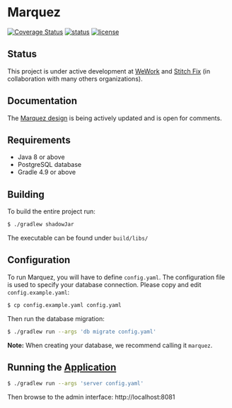 # Marquez

[![Coverage Status](https://coveralls.io/repos/github/MarquezProject/marquez/badge.svg?branch=master)](https://coveralls.io/github/MarquezProject/marquez?branch=master) [![status](https://img.shields.io/badge/status-WIP-yellow.svg)](#status) [![license](https://img.shields.io/badge/license-Apache_2.0-blue.svg)](https://raw.githubusercontent.com/MarquezProject/marquez/master/LICENSE)

## Status

This project is under active development at [WeWork](https://www.wework.com/) and [Stitch Fix](https://www.stitchfix.com) (in collaboration with many others organizations).

## Documentation

The [Marquez design](https://drive.google.com/open?id=1zxvp-6jv4Gs7eAGFmK0fbKbYL9cbEQrRJKLk3ez4PRA) is being actively updated and is open for comments.

## Requirements

* Java 8 or above
* PostgreSQL database
* Gradle 4.9 or above

## Building

To build the entire project run:

```bash
$ ./gradlew shadowJar
```
The executable can be found under `build/libs/`

## Configuration

To run Marquez, you will have to define `config.yaml`. The configuration file is used to specify your database connection. Please copy and edit `config.example.yaml`:

```bash
$ cp config.example.yaml config.yaml
```

Then run the database migration:

```bash
$ ./gradlew run --args 'db migrate config.yaml'
```

**Note:** When creating your database, we recommend calling it `marquez`.

## Running the [Application](https://github.com/MarquezProject/marquez/blob/master/src/main/java/marquez/MarquezApplication.java)

```bash
$ ./gradlew run --args 'server config.yaml'
```

Then browse to the admin interface: http://localhost:8081
